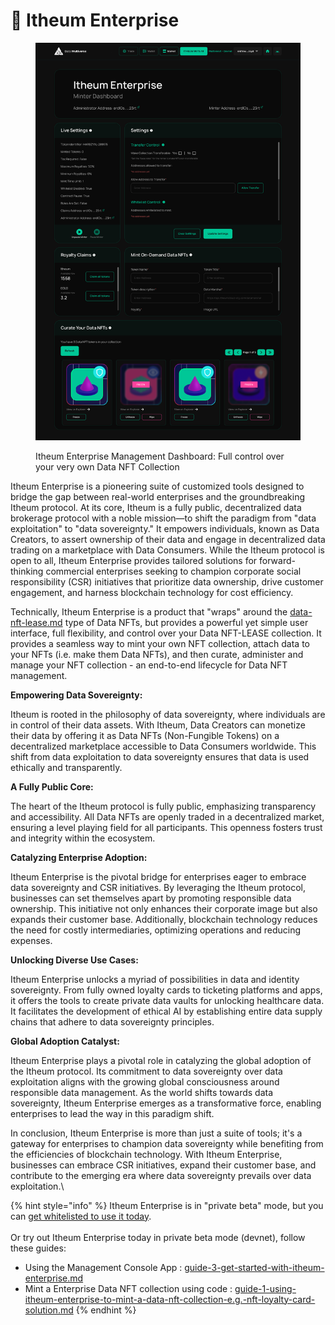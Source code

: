 # 🏢 Itheum Enterprise

<figure><img src="../.gitbook/assets/image (119).png" alt="" width="563"><figcaption><p>Itheum Enterprise Management Dashboard: Full control over your very own Data NFT Collection</p></figcaption></figure>

Itheum Enterprise is a pioneering suite of customized tools designed to bridge the gap between real-world enterprises and the groundbreaking Itheum protocol. At its core, Itheum is a fully public, decentralized data brokerage protocol with a noble mission—to shift the paradigm from "data exploitation" to "data sovereignty." It empowers individuals, known as Data Creators, to assert ownership of their data and engage in decentralized data trading on a marketplace with Data Consumers. While the Itheum protocol is open to all, Itheum Enterprise provides tailored solutions for forward-thinking commercial enterprises seeking to champion corporate social responsibility (CSR) initiatives that prioritize data ownership, drive customer engagement, and harness blockchain technology for cost efficiency.

Technically, Itheum Enterprise is a product that "wraps" around the [data-nft-lease.md](data-nft/data-nft-types/data-nft-lease.md "mention")  type of Data NFTs, but provides a powerful yet simple user interface, full flexibility, and control over your Data NFT-LEASE collection. It provides a seamless way to mint your own NFT collection, attach data to your NFTs (i.e. make them Data NFTs), and then curate, administer and manage your NFT collection - an end-to-end lifecycle for Data NFT management.



**Empowering Data Sovereignty:**&#x20;

Itheum is rooted in the philosophy of data sovereignty, where individuals are in control of their data assets. With Itheum, Data Creators can monetize their data by offering it as Data NFTs (Non-Fungible Tokens) on a decentralized marketplace accessible to Data Consumers worldwide. This shift from data exploitation to data sovereignty ensures that data is used ethically and transparently.



**A Fully Public Core:**&#x20;

The heart of the Itheum protocol is fully public, emphasizing transparency and accessibility. All Data NFTs are openly traded in a decentralized market, ensuring a level playing field for all participants. This openness fosters trust and integrity within the ecosystem.



**Catalyzing Enterprise Adoption:**&#x20;

Itheum Enterprise is the pivotal bridge for enterprises eager to embrace data sovereignty and CSR initiatives. By leveraging the Itheum protocol, businesses can set themselves apart by promoting responsible data ownership. This initiative not only enhances their corporate image but also expands their customer base. Additionally, blockchain technology reduces the need for costly intermediaries, optimizing operations and reducing expenses.



**Unlocking Diverse Use Cases:**&#x20;

Itheum Enterprise unlocks a myriad of possibilities in data and identity sovereignty. From fully owned loyalty cards to ticketing platforms and apps, it offers the tools to create private data vaults for unlocking healthcare data. It facilitates the development of ethical AI by establishing entire data supply chains that adhere to data sovereignty principles.



**Global Adoption Catalyst:**&#x20;

Itheum Enterprise plays a pivotal role in catalyzing the global adoption of the Itheum protocol. Its commitment to data sovereignty over data exploitation aligns with the growing global consciousness around responsible data management. As the world shifts towards data sovereignty, Itheum Enterprise emerges as a transformative force, enabling enterprises to lead the way in this paradigm shift.



In conclusion, Itheum Enterprise is more than just a suite of tools; it's a gateway for enterprises to champion data sovereignty while benefiting from the efficiencies of blockchain technology. With Itheum Enterprise, businesses can embrace CSR initiatives, expand their customer base, and contribute to the emerging era where data sovereignty prevails over data exploitation.\


{% hint style="info" %}
Itheum Enterprise is in "private beta" mode, but you can [get whitelisted to use it today](https://datadex.itheum.io/getwhitelisted).\
\
Or try out Itheum Enterprise today in private beta mode (devnet), follow these guides:

* Using the Management Console App :  [guide-3-get-started-with-itheum-enterprise.md](../integrators/data-dex-guides/multiversx-blockchain/guide-3-get-started-with-itheum-enterprise.md "mention")
* Mint a Enterprise Data NFT collection using code : [guide-1-using-itheum-enterprise-to-mint-a-data-nft-collection-e.g.-nft-loyalty-card-solution.md](../developers/software-development-kits-sdks/enterprise-sdk/guide-1-using-itheum-enterprise-to-mint-a-data-nft-collection-e.g.-nft-loyalty-card-solution.md "mention")
{% endhint %}
